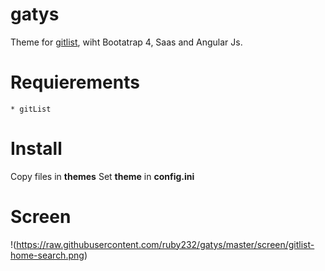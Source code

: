 # gatys
Theme for [gitlist]( http://gitlist.org ), wiht Bootatrap 4, Saas and Angular Js.


# Requierements
    * gitList 

# Install
Copy files in **themes**
Set **theme** in **config.ini**  

# Screen
!(https://raw.githubusercontent.com/ruby232/gatys/master/screen/gitlist-home-search.png)
